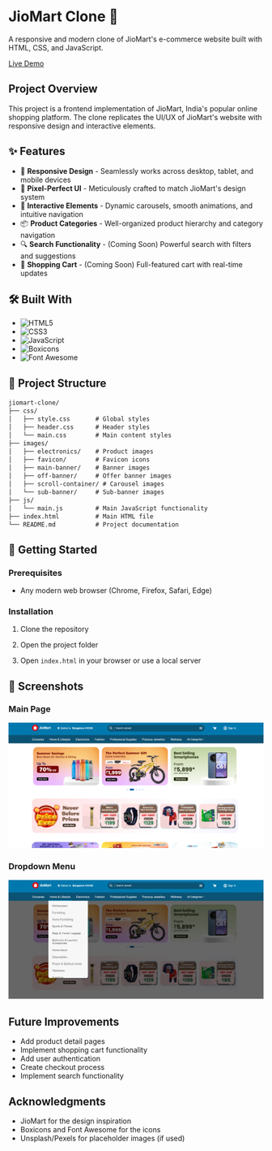 # JioMart Clone 🛒

A responsive and modern clone of JioMart's e-commerce website built with HTML, CSS, and JavaScript.

[Live Demo](https://jiomart-clone-web.vercel.app/)

## Project Overview

This project is a frontend implementation of JioMart, India's popular online shopping platform. The clone replicates the UI/UX of JioMart's website with responsive design and interactive elements.

## ✨ Features

- 📱 **Responsive Design** - Seamlessly works across desktop, tablet, and mobile devices
- 🎨 **Pixel-Perfect UI** - Meticulously crafted to match JioMart's design system
- 🔄 **Interactive Elements** - Dynamic carousels, smooth animations, and intuitive navigation
- 📦 **Product Categories** - Well-organized product hierarchy and category navigation
- 🔍 **Search Functionality** - (Coming Soon) Powerful search with filters and suggestions
- 🛒 **Shopping Cart** - (Coming Soon) Full-featured cart with real-time updates

## 🛠️ Built With

- ![HTML5](https://img.shields.io/badge/HTML5-E34F26?style=flat&logo=html5&logoColor=white)
- ![CSS3](https://img.shields.io/badge/CSS3-1572B6?style=flat&logo=css3&logoColor=white)
- ![JavaScript](https://img.shields.io/badge/JavaScript-F7DF1E?style=flat&logo=javascript&logoColor=black)
- ![Boxicons](https://img.shields.io/badge/Boxicons-2E8B57?style=flat)
- ![Font Awesome](https://img.shields.io/badge/Font_Awesome-339AF0?style=flat&logo=font-awesome&logoColor=white)

## 📁 Project Structure

```
jiomart-clone/
├── css/
│   ├── style.css       # Global styles
│   ├── header.css      # Header styles
│   └── main.css        # Main content styles
├── images/
│   ├── electronics/    # Product images
│   ├── favicon/        # Favicon icons
│   ├── main-banner/    # Banner images
│   ├── off-banner/     # Offer banner images
│   ├── scroll-container/ # Carousel images
│   └── sub-banner/     # Sub-banner images
├── js/
│   └── main.js         # Main JavaScript functionality
├── index.html          # Main HTML file
└── README.md           # Project documentation
```

## 🚀 Getting Started

### Prerequisites

- Any modern web browser (Chrome, Firefox, Safari, Edge)

### Installation

1. Clone the repository

2. Open the project folder

3. Open `index.html` in your browser or use a local server

## 📸 Screenshots

### Main Page
![Main Page](./images/screenshots/mainpage.png)

### Dropdown Menu
![Dropdown Menu](./images/screenshots/dropdown.png)

## Future Improvements

- Add product detail pages
- Implement shopping cart functionality
- Add user authentication
- Create checkout process
- Implement search functionality


## Acknowledgments

- JioMart for the design inspiration
- Boxicons and Font Awesome for the icons
- Unsplash/Pexels for placeholder images (if used) 